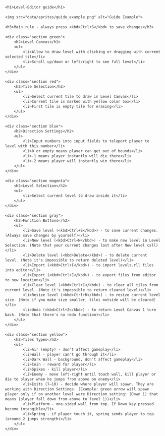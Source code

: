 <!DOCTYPE html>
<html lang="en">
<head>
    <meta charset="UTF-8">
    <title>Level Editor Guide</title>
    <style>
        body {
            font-family: sans-serif;
            margin: 0;
            background-color: #fdfdfd;
            color: #333;
        }
        h1 {
            font-size: 32px;
        }
        h2 {
            font-size: 24px;
            margin-top: 30px;
        }
        h3 {
            font-size: 18px;
            margin-top: 15px;
        }
        .section {
            padding: 10px 15px;
            margin: 10px 0;
            border-radius: 6px;
        }
        .green { background-color: #60f060; }
        .red { background-color: #f07070; }
        .blue { background-color: #00ecfa; }
        .magenta { background-color: #f9d4f9; }
        .gray { background-color: #707070; }
        .yellow {background-color: #F0F080;}
        img {
            max-width: 100%;
            border: 1px solid #ccc;
            margin: 15px 0;
        }
        ul {
            margin: 0;
            padding-left: 10px;
        }
    </style>
</head>
<body>

    <h1>Level-Editor guide</h1>

    <img src="data/sprites/guide_example.png" alt="Guide Example">

    <h3>Main rule - always press <kbd>Ctrl+S</kbd> to save changes</h3>

    <div class="section green">
        <h2>Level Canvas</h2>
        <ul>
            <li>Allow to draw level with clicking or dragging with current selected tile</li>
            <li>Scroll up/down or left/right to see full level</li>
        </ul>
    </div>

    <div class="section red">
        <h2>Tile Selection</h2>
        <ul>
            <li>Select current tile to draw in Level Canvas</li>
            <li>Current tile is marked with yellow color box</li>
            <li>First tile is empty tile for erasing</li>
        </ul>
    </div>

    <div class="section blue">
        <h2>Direction Settings</h2>
        <ul>
            <li>Input numbers into input fields to teleport player to level with this number</li>
            <li>0 or empty means player can get out of bounds</li>
            <li>-1 means player instantly will die there</li>
            <li>-2 means player will instantly win there</li>
        </ul>
    </div>

    <div class="section magenta">
        <h2>Level Selection</h2>
        <ul>
            <li>Select current level to draw inside it</li>
        </ul>
    </div>

    <div class="section gray">
        <h2>Function Buttons</h2>
        <ul>
            <li>Save level (<kbd>Ctrl+S</kbd>) - to save current changes. (Always save changes by yourself)</li>
            <li>New level (<kbd>Ctrl+N</kbd>) - to make new level in Level Selection. (Note that your current changes lost after New level call)</li>
            <li>Delete level (<kbd>Delete</kbd>) - to delete current level. (Note it's impossible to return deleted level)</li>
            <li>Import (<kbd>Ctrl+I</kbd>) - to import levels.rll files into editor</li>
            <li>Export (<kbd>Ctrl+E</kbd>) - to export files from editor to new location</li>
            <li>Clear level (<kbd>Ctrl+C</kbd>) - to clear all tiles from current level. (Note it's impossible to return cleared level)</li>
            <li>Resize level (<kbd>Ctrl+R</kbd>) - to resize current level size. (Note if you make size smaller, tiles outside will be cleared)</li>
            <li>Undo (<kbd>Ctrl+Z</kbd>) - to return Level Canvas 1 turn back. (Note that there's no redo function)</li>
        </ul>
    </div>

    <div class="section yellow">
        <h2>Tiles Types</h2>
        <ul>
            <li>Air (empty) - don't affect gameplay</li>
            <li>Wall - player can't go through it</li>
            <li>Dark Wall - background, don't affect gameplay</li>
            <li>Coin - reward for player</li>
            <li>Spikes - kill player</li>
            <li>Enemy - move left-right until touch wall, kill player or die to player when he jumps from above on enemy</li>
            <li>Exits (7–10) - decide where player will spawn. They are working with Direction Settings. (Example: green arrow will spawn player only if on another level were Direction setting: (Down 1) that means (player fall down from above to level 1))</li>
            <li>Platform - one-sided wall from top. If Down key pressed become intangible</li>
            <li>Spring - if player touch it, spring sends player to top. (around 2 jumps strength)</li>
        </ul>
    </div>

</body>
</html>
